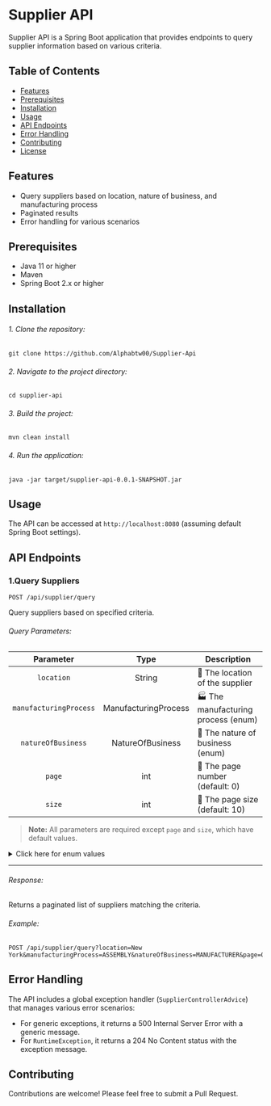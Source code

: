 # Supplier API

Supplier API is a Spring Boot application that provides endpoints to query supplier information based on various criteria.

## Table of Contents

- [Features](#features)
- [Prerequisites](#prerequisites)
- [Installation](#installation)
- [Usage](#usage)
- [API Endpoints](#api-endpoints)
- [Error Handling](#error-handling)
- [Contributing](#contributing)
- [License](#license)

## Features

- Query suppliers based on location, nature of business, and manufacturing process
- Paginated results
- Error handling for various scenarios

## Prerequisites

- Java 11 or higher
- Maven
- Spring Boot 2.x or higher

## Installation

###### 1. Clone the repository:


```
git clone https://github.com/Alphabtw00/Supplier-Api
```

###### 2. Navigate to the project directory:

```
cd supplier-api
```

###### 3. Build the project:

```
mvn clean install
```

###### 4. Run the application:

```
java -jar target/supplier-api-0.0.1-SNAPSHOT.jar
```

## Usage

The API can be accessed at `http://localhost:8080` (assuming default Spring Boot settings).

## API Endpoints

### 1.Query Suppliers

```
POST /api/supplier/query
```
Query suppliers based on specified criteria.

###### Query Parameters:

| Parameter | Type | Description |
|:---------:|:----:|-------------|
| `location` | String | :round_pushpin: The location of the supplier |
| `manufacturingProcess` | ManufacturingProcess | :factory: The manufacturing process (enum) |
| `natureOfBusiness` | NatureOfBusiness | :briefcase: The nature of business (enum) |
| `page` | int | :page_with_curl: The page number (default: 0) |
| `size` | int | :straight_ruler: The page size (default: 10) |

> **Note:** All parameters are required except `page` and `size`, which have default values.

<details>
  <summary>Click here for enum values</summary>

### ManufacturingProcess
- ASSEMBLY
- FABRICATION
- PROCESSING
- (add other values as applicable)

### NatureOfBusiness
- MANUFACTURER
- DISTRIBUTOR
- RETAILER
- (add other values as applicable)
</details>

---

###### Response:

Returns a paginated list of suppliers matching the criteria.

###### Example:

```
POST /api/supplier/query?location=New York&manufacturingProcess=ASSEMBLY&natureOfBusiness=MANUFACTURER&page=0&size=10
```

## Error Handling

The API includes a global exception handler (`SupplierControllerAdvice`) that manages various error scenarios:

- For generic exceptions, it returns a 500 Internal Server Error with a generic message.
- For `RuntimeException`, it returns a 204 No Content status with the exception message.

## Contributing

Contributions are welcome! Please feel free to submit a Pull Request.

######
